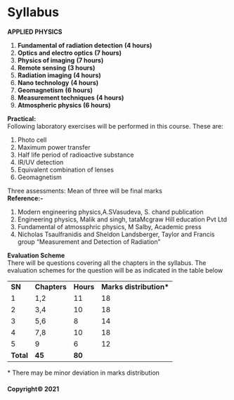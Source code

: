 # Syllabus

**APPLIED PHYSICS**

1. **Fundamental of radiation detection** **(4 hours)**
2. **Optics and electro optics** **(7 hours)**
3. **Physics of imaging** **(7 hours)**
4. **Remote sensing** **(3 hours)**
5. **Radiation imaging** **(4 hours)**
6. **Nano technology** **(4 hours)**
7. **Geomagnetism** **(6 hours)**
8. **Measurement techniques** **(4 hours)**
9. **Atmospheric physics** **(6 hours)**

**Practical:**  
Following laboratory exercises will be performed in this course. These are:

1. Photo cell
2. Maximum power transfer
3. Half life period of radioactive substance
4. IR/UV detection
5. Equivalent combination of lenses
6. Geomagnetism

Three assessments: Mean of three will be final marks  
**Reference:-**

1. Modern engineering physics,A.SVasudeva, S. chand publication
2. Engineering physics, Malik and singh, tataMcgraw Hill education Pvt Ltd
3. Fundamental of atmossphric physics, M Salby, Academic press
4. Nicholas Tsaulfranidis and Sheldon Landsberger, Taylor and Francis group “Measurement and Detection of Radiation”

**Evaluation Scheme**  
There will be questions covering all the chapters in the syllabus. The evaluation schemes for the question will be as indicated in the table below

|||||
|---|---|---|---|
|**SN**|**Chapters**|**Hours**|**Marks distribution\***|
|1|1,2|11|18|
|2|3,4|10|18|
|3|5,6|8|14|
|4|7,8|10|18|
|5|9|6|12|
|**Total**|**45**|**80**|

\* There may be minor deviation in marks distribution

#### Copyright&copy; 2021